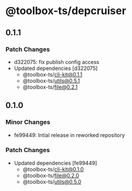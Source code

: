 # @toolbox-ts/depcruiser

## 0.1.1

### Patch Changes

- d322075: fix publish config access
- Updated dependencies [d322075]
  - @toolbox-ts/cli-kit@0.1.1
  - @toolbox-ts/utils@0.5.1
  - @toolbox-ts/file@0.2.1

## 0.1.0

### Minor Changes

- fe99449: Intial release in reworked repository

### Patch Changes

- Updated dependencies [fe99449]
  - @toolbox-ts/cli-kit@0.1.0
  - @toolbox-ts/file@0.2.0
  - @toolbox-ts/utils@0.5.0
